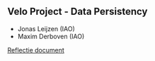 ## Velo Project - Data Persistency
- Jonas Leijzen (IAO)
- Maxim Derboven (IAO)
  
[Reflectie document](https://gitlab.com/kdg-ti/databanken3/teams-22-23/jonas-maxim/projectfiles/-/blob/master/reflectie.md)
